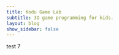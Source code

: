 ```yaml
---
title: Kodu Game Lab
subtitle: 3D game programming for kids.
layout: blog
show_sidebar: false
---
```


test 7

